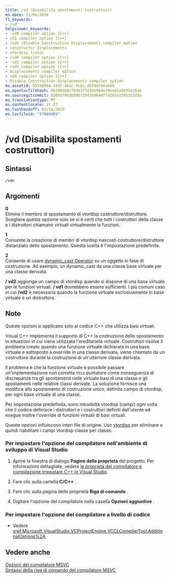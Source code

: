 ```yaml
---
title: /vd (Disabilita spostamenti costruttori)
ms.date: 11/04/2016
f1_keywords:
- /vd
helpviewer_keywords:
- -vd0 compiler option [C++]
- vd1 compiler option [C++]
- /vdn (Disable Construction Displacement) compiler option
- constructor displacements
- vtordisp fields
- /vd0 compiler option [C++]
- -vd1 compiler option [C++]
- /vd1 compiler option [C++]
- displacements compiler option
- vd0 compiler option [C++]
- Disable Construction Displacements compiler option
ms.assetid: 93258964-14d7-4b1c-9cbc-d6f4d74eab69
ms.openlocfilehash: db198dbdc7bd43ffd4de9bde39ee81a8b95a25ab
ms.sourcegitcommit: 8105b7003b89b73b4359644ff4281e1595352dda
ms.translationtype: MT
ms.contentlocale: it-IT
ms.lasthandoff: 03/14/2019
ms.locfileid: "57809009"
---
```

# <a name="vd-disable-construction-displacements"></a>/vd (Disabilita spostamenti costruttori)

## <a name="syntax"></a>Sintassi

```
/vdn
```

## <a name="arguments"></a>Argomenti

**0**<br/>
Elimina il membro di spostamento di vtordisp costruttore/distruttore. Scegliere questa opzione solo se si è certi che tutti i costruttori della classe e i distruttori chiamano virtuali virtualmente le funzioni.

**1**<br/>
Consente la creazione di membri di vtordisp nascosti costruttore/distruttore distanziato dello spostamento. Questa scelta è l'impostazione predefinita.

**2**<br/>
Consente di usare [dynamic_cast Operator](../../cpp/dynamic-cast-operator.md) su un oggetto in fase di costruzione. Ad esempio, un dynamic_cast da una classe base virtuale per una classe derivata.

**/ vd2** aggiunge un campo di vtordisp quando si dispone di una base virtuale per le funzioni virtuali. **/ vd1** dovrebbero essere sufficienti. I più comuni caso in cui **/vd2** è necessaria quando la funzione virtuale esclusivamente in base virtuale è un distruttore.

## <a name="remarks"></a>Note

Queste opzioni si applicano solo al codice C++ che utilizza basi virtuali.

Visual C++ implementa il supporto di C++ la costruzione dello spostamento in situazioni in cui viene utilizzata l'ereditarietà virtuale. Costruttori risolve il problema creato quando una funzione virtuale dichiarata in una base virtuale e sottoposto a override in una classe derivata, viene chiamato da un costruttore durante la costruzione di un'ulteriore classe derivata.

Il problema è che la funzione virtuale è possibile passare un'implementazione non corretta `this` puntatore come conseguenza di discrepanze tra gli spostamenti nelle virtuale basi di una classe e gli spostamenti nelle relative classi derivate. La soluzione fornisce una modifica allo spostamento di costruzione unico, definita campo di vtordisp, per ogni base virtuale di una classe.

Per impostazione predefinita, sono introdotta vtordisp (campi) ogni volta che il codice definisce i distruttori e i costruttori definiti dall'utente ed esegue inoltre l'override di funzioni virtuali di basi virtuali.

Queste opzioni influiscono interi file di origine. Uso [vtordisp](../../preprocessor/vtordisp.md) per eliminare e quindi riabilitare i campi vtordisp classe per classe.

### <a name="to-set-this-compiler-option-in-the-visual-studio-development-environment"></a>Per impostare l'opzione del compilatore nell'ambiente di sviluppo di Visual Studio

1. Aprire la finestra di dialogo **Pagine delle proprietà** del progetto. Per informazioni dettagliate, vedere [le proprietà del compilatore e compilazione impostare C++ in Visual Studio](../working-with-project-properties.md).

1. Fare clic sulla cartella **C/C++** .

1. Fare clic sulla pagina delle proprietà **Riga di comando** .

1. Digitare l'opzione del compilatore nella casella **Opzioni aggiuntive** .

### <a name="to-set-this-compiler-option-programmatically"></a>Per impostare l'opzione del compilatore a livello di codice

- Vedere <xref:Microsoft.VisualStudio.VCProjectEngine.VCCLCompilerTool.AdditionalOptions%2A>.

## <a name="see-also"></a>Vedere anche

[Opzioni del compilatore MSVC](compiler-options.md)<br/>
[Sintassi della riga di comando del compilatore MSVC](compiler-command-line-syntax.md)
